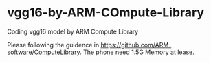 # vgg16-by-ARM-COmpute-Library
Coding vgg16 model by ARM Compute Library

Please following the guidence in https://github.com/ARM-software/ComputeLibrary.
The phone need 1.5G Memory at lease.
